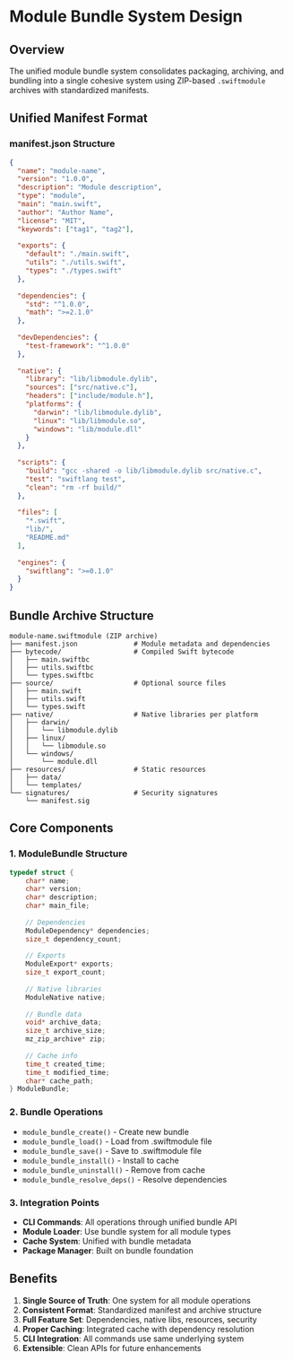# Module Bundle System Design

## Overview

The unified module bundle system consolidates packaging, archiving, and bundling into a single cohesive system using ZIP-based `.swiftmodule` archives with standardized manifests.

## Unified Manifest Format

### manifest.json Structure
```json
{
  "name": "module-name",
  "version": "1.0.0",
  "description": "Module description",
  "type": "module",
  "main": "main.swift",
  "author": "Author Name",
  "license": "MIT",
  "keywords": ["tag1", "tag2"],
  
  "exports": {
    "default": "./main.swift",
    "utils": "./utils.swift",
    "types": "./types.swift"
  },
  
  "dependencies": {
    "std": "^1.0.0",
    "math": ">=2.1.0"
  },
  
  "devDependencies": {
    "test-framework": "^1.0.0"
  },
  
  "native": {
    "library": "lib/libmodule.dylib",
    "sources": ["src/native.c"],
    "headers": ["include/module.h"],
    "platforms": {
      "darwin": "lib/libmodule.dylib",
      "linux": "lib/libmodule.so", 
      "windows": "lib/module.dll"
    }
  },
  
  "scripts": {
    "build": "gcc -shared -o lib/libmodule.dylib src/native.c",
    "test": "swiftlang test",
    "clean": "rm -rf build/"
  },
  
  "files": [
    "*.swift",
    "lib/",
    "README.md"
  ],
  
  "engines": {
    "swiftlang": ">=0.1.0"
  }
}
```

## Bundle Archive Structure

```
module-name.swiftmodule (ZIP archive)
├── manifest.json              # Module metadata and dependencies
├── bytecode/                  # Compiled Swift bytecode
│   ├── main.swiftbc
│   ├── utils.swiftbc
│   └── types.swiftbc
├── source/                    # Optional source files
│   ├── main.swift
│   ├── utils.swift
│   └── types.swift
├── native/                    # Native libraries per platform
│   ├── darwin/
│   │   └── libmodule.dylib
│   ├── linux/
│   │   └── libmodule.so
│   └── windows/
│       └── module.dll
├── resources/                 # Static resources
│   ├── data/
│   └── templates/
└── signatures/                # Security signatures
    └── manifest.sig
```

## Core Components

### 1. ModuleBundle Structure
```c
typedef struct {
    char* name;
    char* version; 
    char* description;
    char* main_file;
    
    // Dependencies
    ModuleDependency* dependencies;
    size_t dependency_count;
    
    // Exports  
    ModuleExport* exports;
    size_t export_count;
    
    // Native libraries
    ModuleNative native;
    
    // Bundle data
    void* archive_data;
    size_t archive_size;
    mz_zip_archive* zip;
    
    // Cache info
    time_t created_time;
    time_t modified_time;
    char* cache_path;
} ModuleBundle;
```

### 2. Bundle Operations
- `module_bundle_create()` - Create new bundle
- `module_bundle_load()` - Load from .swiftmodule file
- `module_bundle_save()` - Save to .swiftmodule file
- `module_bundle_install()` - Install to cache
- `module_bundle_uninstall()` - Remove from cache
- `module_bundle_resolve_deps()` - Resolve dependencies

### 3. Integration Points
- **CLI Commands**: All operations through unified bundle API
- **Module Loader**: Use bundle system for all module types
- **Cache System**: Unified with bundle metadata
- **Package Manager**: Built on bundle foundation

## Benefits

1. **Single Source of Truth**: One system for all module operations
2. **Consistent Format**: Standardized manifest and archive structure  
3. **Full Feature Set**: Dependencies, native libs, resources, security
4. **Proper Caching**: Integrated cache with dependency resolution
5. **CLI Integration**: All commands use same underlying system
6. **Extensible**: Clean APIs for future enhancements